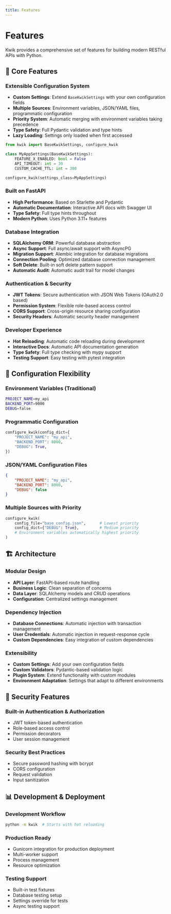 ```yaml
---
title: Features
---
```


# Features

Kwik provides a comprehensive set of features for building modern RESTful APIs with Python.

## 🚀 Core Features

### Extensible Configuration System
- **Custom Settings**: Extend `BaseKwikSettings` with your own configuration fields
- **Multiple Sources**: Environment variables, JSON/YAML files, programmatic configuration
- **Priority System**: Automatic merging with environment variables taking precedence
- **Type Safety**: Full Pydantic validation and type hints
- **Lazy Loading**: Settings only loaded when first accessed

```python
from kwik import BaseKwikSettings, configure_kwik

class MyAppSettings(BaseKwikSettings):
    FEATURE_X_ENABLED: bool = False
    API_TIMEOUT: int = 30
    CUSTOM_CACHE_TTL: int = 300

configure_kwik(settings_class=MyAppSettings)
```

### Built on FastAPI
- **High Performance**: Based on Starlette and Pydantic
- **Automatic Documentation**: Interactive API docs with Swagger UI
- **Type Safety**: Full type hints throughout
- **Modern Python**: Uses Python 3.11+ features

### Database Integration
- **SQLAlchemy ORM**: Powerful database abstraction
- **Async Support**: Full async/await support with AsyncPG
- **Migration Support**: Alembic integration for database migrations
- **Connection Pooling**: Optimized database connection management
- **Soft Delete**: Built-in soft delete pattern support
- **Automatic Audit**: Automatic audit trail for model changes

### Authentication & Security
- **JWT Tokens**: Secure authentication with JSON Web Tokens (OAuth2.0 based)
- **Permission System**: Flexible role-based access control
- **CORS Support**: Cross-origin resource sharing configuration
- **Security Headers**: Automatic security header management

### Developer Experience
- **Hot Reloading**: Automatic code reloading during development
- **Interactive Docs**: Automatic API documentation generation
- **Type Safety**: Full type checking with mypy support
- **Testing Support**: Easy testing with pytest integration

## 🔧 Configuration Flexibility

### Environment Variables (Traditional)
```bash
PROJECT_NAME=my_api
BACKEND_PORT=9000
DEBUG=false
```

### Programmatic Configuration
```python
configure_kwik(config_dict={
    "PROJECT_NAME": "my_api",
    "BACKEND_PORT": 8000,
    "DEBUG": True,
})
```

### JSON/YAML Configuration Files
```json
{
    "PROJECT_NAME": "my_api",
    "BACKEND_PORT": 8000,
    "DEBUG": false
}
```

### Multiple Sources with Priority
```python
configure_kwik(
    config_file="base_config.json",      # Lowest priority
    config_dict={"DEBUG": True},         # Medium priority
    # Environment variables automatically highest priority
)
```

## 🏗️ Architecture

### Modular Design
- **API Layer**: FastAPI-based route handling
- **Business Logic**: Clean separation of concerns
- **Data Layer**: SQLAlchemy models and CRUD operations
- **Configuration**: Centralized settings management

### Dependency Injection
- **Database Connections**: Automatic injection with transaction management
- **User Credentials**: Automatic injection in request-response cycle
- **Custom Dependencies**: Easy integration of custom dependencies

### Extensibility
- **Custom Settings**: Add your own configuration fields
- **Custom Validators**: Pydantic-based validation logic
- **Plugin System**: Extend functionality with custom modules
- **Environment Adaptation**: Settings that adapt to different environments

## 🔐 Security Features

### Built-in Authentication & Authorization
- JWT token-based authentication
- Role-based access control
- Permission decorators
- User session management

### Security Best Practices
- Secure password hashing with bcrypt
- CORS configuration
- Request validation
- Input sanitization

## 📊 Development & Deployment

### Development Workflow
```bash
python -m kwik  # Starts with hot reloading
```

### Production Ready
- Gunicorn integration for production deployment
- Multi-worker support
- Process management
- Resource optimization

### Testing Support
- Built-in test fixtures
- Database testing setup
- Settings override for tests
- Async testing support